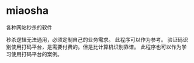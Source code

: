 # miaosha
各种网站秒杀的软件

秒杀逻辑无法通用，必须定制自己的业务需求。
此程序可以作为参考。
验证码识别使用打码平台，是需要付费的。但是比计算机识别靠谱。
此程序也可以作为学习使用打码平台的案例。
